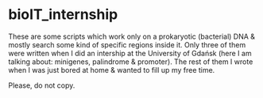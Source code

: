 # bioIT_internship

These are some scripts which work only on a prokaryotic (bacterial) DNA & mostly search some kind of specific regions inside it. Only three of them were written when I did an intership at the University of Gdańsk (here I am talking about: minigenes, palindrome & promoter). The rest of them I wrote when I was just bored at home & wanted to fill up my free time.

Please, do not copy.
